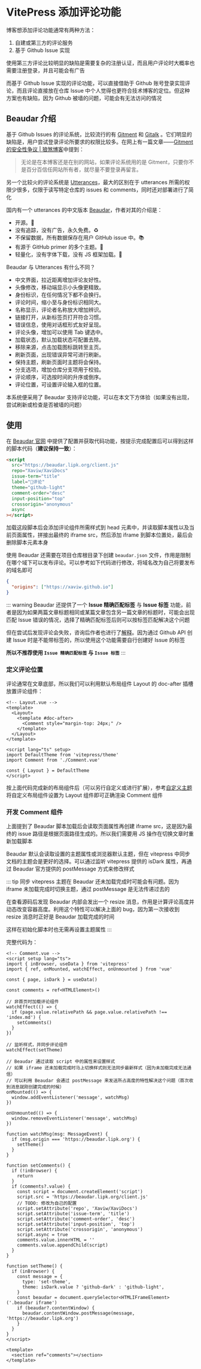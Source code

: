 # VitePress 添加评论功能

博客想添加评论功能通常有两种方法：

1. 自建或第三方的评论服务
2. 基于 Github Issue 实现

使用第三方评论比较明显的缺陷是需要复杂的注册认证，而且用户评论时大概率也需要注册登录，并且可能会有广告

而基于 Github Issue 实现的评论功能，可以直接借助于 Github 账号登录实现评论，而且评论直接放在仓库 Issue 中个人觉得也更符合技术博客的定位。但这种方案也有缺陷，因为 Github 被墙的问题，可能会有无法访问的情况

## Beaudar 介绍

基于 Github Issues 的评论系统，比较流行的有 [Gitment](https://github.com/imsun/gitment) 和 [Gitalk](https://github.com/gitalk/gitalk) 。它们明显的缺陷是，用户尝试登录评论所要求的权限比较多。在网上有一篇文章——[Gitment 的安全性争议 | 狼煞博客](https://blog.wolfogre.com/posts/security-problem-of-gitment/)中提到：

> 无论是在本博客还是在别的网站，如果评论系统用的是 Gitment，只要你不是百分百信任网站所有者，就尽量不要登录再留言。

另一个比较火的评论系统是 [Utterances](https://github.com/utterance/utterances)，最大的区别在于 utterances 所需的权限少很多，仅限于读写特定仓库的 issues 和 comments，同时还对部署进行了简化

国内有一个 utterances 的中文版本 [Beaudar](http://github.com/beaudar/beaudar)，作者对其的介绍是：

- 开源。📖
- 没有追踪，没有广告，永久免费。♻️
- 不保留数据，所有数据保存在用户 GitHub issue 中。📚
- 有源于 GitHub primer 的多个主题。🌈
- 轻量化，没有字体下载，没有 JS 框架加载。🍜

Beaudar 与 Utterances 有什么不同？

- 中文界面，拉近距离增加评论友好性。
- 头像修改，移动端显示小头像更精致。
- 身份标识，在任何情况下都不会换行。
- 评论时间，缩小至与身份标识相同大。
- 名称显示，评论者名称放大增加辨识。
- 链接打开，从新标签页打开符合习惯。
- 错误信息，使用对话框形式友好呈现。
- 评论头像，增加可以使用 Tab 键选中。
- 加载状态，默认加载状态可配置去除。
- 移除来源，点击加载图标跳转至主页。
- 刷新页面，出现错误异常可进行刷新。
- 保持主题，刷新页面时主题将会保持。
- 分支选项，增加仓库分支项用于校验。
- 评论顺序，可选按时间的升序或倒序。
- 评论位置，可设置评论输入框的位置。

本系统便采用了 Beaudar 支持评论功能，可以在本文下方体验（如果没有出现，尝试刷新或检查是否被墙的问题）

## 使用

在 [Beaudar 官网](https://beaudar.lipk.org/) 中提供了配置并获取代码功能，按提示完成配置后可以得到这样的脚本代码（**建议保持一致**）：

```html
<script
  src="https://beaudar.lipk.org/client.js"
  repo="Xaviw/XaviDocs"
  issue-term="title"
  label="💬评论"
  theme="github-light"
  comment-order="desc"
  input-position="top"
  crossorigin="anonymous"
  async
></script>
```

加载这段脚本后会添加评论组件所需样式到 head 元素中，并读取脚本属性以及当前页面属性，拼接出最终的 iframe src，然后添加 iframe 到脚本位置处，最后会删除脚本元素本身

使用 Beaudar 还需要在项目仓库根目录下创建 `beaudar.json` 文件，作用是限制在哪个域下可以发布评论。可以参考如下代码进行修改，将域名改为自己将要发布的域名即可

```json
{
  "origins": ["https://xaviw.github.io"]
}
```

::: warning
Beaudar 还提供了一个 **Issue 精确匹配标签** 与 **Issue 标签** 功能，前者是因为如果两篇文章标题相同或某篇文章包含另一篇文章的标题时，可能会出现匹配 Issue 错误的情况，选择了精确匹配标签后则可以按标签匹配解决这个问题

但在尝试后发现评论会失败，咨询后作者也进行了[解释](https://github.com/zsdycs/lipk.org-vitepress/issues/23)。因为通过 Github API 创建 Issue 时是不能带标签的，所以使用这个功能需要自行创建好 Issue 的标签

**所以不推荐使用 `Issue 精确匹配标签` 与 `Issue 标签`**
:::

### 定义评论位置

评论通常在文章底部，所以我们可以利用默认布局组件 Layout 的 doc-after 插槽放置评论组件：

```vue
<!-- Layout.vue -->
<template>
  <Layout>
    <template #doc-after>
      <Comment style="margin-top: 24px;" />
    </template>
  </Layout>
</template>

<script lang="ts" setup>
import DefaultTheme from 'vitepress/theme'
import Comment from './Comment.vue'

const { Layout } = DefaultTheme
</script>
```

按上面代码完成新的布局组件后（可以另行自定义或进行扩展），参考[自定义主题](/工具系列/VitePress搭建/配置解析#自定义主题)将自定义布局组件设置为 Layout 组件即可正确渲染 Comment 组件

### 开发 Comment 组件

上面提到了 Beaudar 脚本加载后会读取页面属性再创建 iframe src，这是因为最终的 issue 路径是根据页面路径生成的。所以我们需要用 JS 操作在切换文章时重新加载脚本

Beaudar 默认会读取设置的主题属性或浏览器默认主题，但在 vitepress 中同步文档的主题会是更好的选择。可以通过监听 vitepress 提供的 isDark 属性，再通过 Beaudar 官方提供的 postMessage 方式来修改样式

::: tip
同步 vitepress 主题在 Beaudar 还未加载完成时可能会有问题。因为 iframe 未加载完成时切换主题，通过 postMessage 是无法传递过去的

在查看源码后发现 Beaudar 内部会发出一个 resize 消息，作用是计算评论高度并动态改变容器高度。利用这个特性可以解决上面的 bug，因为第一次接收到 resize 消息时正好是 Beaudar 加载完成的时间

这样在初始化脚本时也无需再设置主题属性
:::

完整代码为：

```vue
<!-- Comment.vue -->
<script setup lang="ts">
import { inBrowser, useData } from 'vitepress'
import { ref, onMounted, watchEffect, onUnmounted } from 'vue'

const { page, isDark } = useData()

const comments = ref<HTMLElement>()

// 非首页时加载评论组件
watchEffect(() => {
  if (page.value.relativePath && page.value.relativePath !== 'index.md') {
    setComments()
  }
})

// 监听样式，并同步评论组件
watchEffect(setTheme)

// Beaudar 通过读取 script 中的属性来设置样式
// 如果 iframe 还未加载完成时马上切换样式则无法同步最新样式（因为未加载完成无法通信）
// 可以利用 Beaudar 会通过 postMessage 来发送所占高度的特性解决这个问题（首次收到消息就刚创建完成的时候）
onMounted(() => {
  window.addEventListener('message', watchMsg)
})

onUnmounted(() => {
  window.removeEventListener('message', watchMsg)
})

function watchMsg(msg: MessageEvent) {
  if (msg.origin === 'https://beaudar.lipk.org') {
    setTheme()
  }
}

function setComments() {
  if (!inBrowser) {
    return
  }
  if (comments?.value) {
    const script = document.createElement('script')
    script.src = 'https://beaudar.lipk.org/client.js'
    // TODO: 修改为自己的配置
    script.setAttribute('repo', 'Xaviw/XaviDocs')
    script.setAttribute('issue-term', 'title')
    script.setAttribute('comment-order', 'desc')
    script.setAttribute('input-position', 'top')
    script.setAttribute('crossorigin', 'anonymous')
    script.async = true
    comments.value.innerHTML = ''
    comments.value.appendChild(script)
  }
}

function setTheme() {
  if (inBrowser) {
    const message = {
      type: 'set-theme',
      theme: isDark.value ? 'github-dark' : 'github-light',
    }
    const beaudar = document.querySelector<HTMLIFrameElement>('.beaudar iframe')
    if (beaudar?.contentWindow) {
      beaudar.contentWindow.postMessage(message, 'https://beaudar.lipk.org')
    }
  }
}
</script>

<template>
  <section ref="comments"></section>
</template>
```
